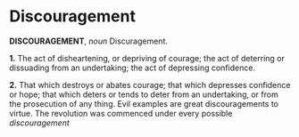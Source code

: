 # Discouragement

**DISCOURAGEMENT**, _noun_ Discuragement.

**1.** The act of disheartening, or depriving of courage; the act of deterring or dissuading from an undertaking; the act of depressing confidence.

**2.** That which destroys or abates courage; that which depresses confidence or hope; that which deters or tends to deter from an undertaking, or from the prosecution of any thing. Evil examples are great discouragements to virtue. The revolution was commenced under every possible _discouragement_